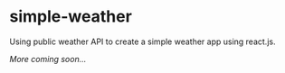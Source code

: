 # simple-weather

Using public weather API to create a simple weather app using react.js. 

*More coming soon...*